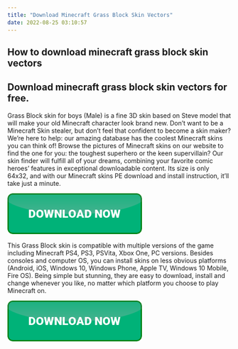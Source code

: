 ```yaml
---
title: "Download Minecraft Grass Block Skin Vectors"
date: 2022-08-25 03:10:57
---
```


## How to download minecraft grass block skin vectors


## Download minecraft grass block skin vectors for free.

Grass Block skin for boys (Male) is a fine 3D skin based on Steve model that will make your old Minecraft character look brand new. Don’t want to be a Minecraft Skin stealer, but don’t feel that confident to become a skin maker? We’re here to help: our amazing database has the coolest Minecraft skins you can think of! Browse the pictures of Minecraft skins on our website to find the one for you: the toughest superhero or the keen supervillain? Our skin finder will fulfill all of your dreams, combining your favorite comic heroes’ features in exceptional downloadable content. Its size is only 64x32, and with our Minecraft skins PE download and install instruction, it’ll take just a minute.

[![button](https://github.com/minecraftbay/minecraftbay.github.io/blob/main/dlbutton.png?raw=true)](https://minecraftsync.com/download-minecraft-skin)


This Grass Block skin is compatible with multiple versions of the game including Minecraft PS4, PS3, PSVita, Xbox One, PC versions. Besides consoles and computer OS, you can install skins on less obvious platforms (Android, iOS, Windows 10, Windows Phone, Apple TV, Windows 10 Mobile, Fire OS). Being simple but stunning, they are easy to download, install and change whenever you like, no matter which platform you choose to play Minecraft on.


[![button](https://github.com/minecraftbay/minecraftbay.github.io/blob/main/dlbutton.png?raw=true)](https://minecraftsync.com/download-minecraft-skin)